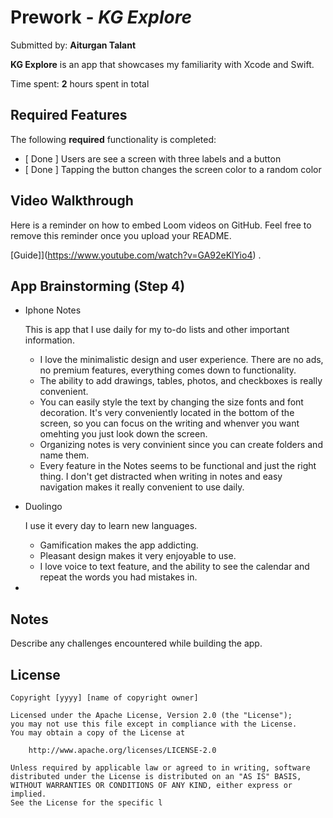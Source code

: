# Prework - *KG Explore*

Submitted by: **Aiturgan Talant**

**KG Explore** is an app that showcases my familiarity with Xcode and Swift.

Time spent: **2** hours spent in total

## Required Features

The following **required** functionality is completed:

- [ Done ] Users are see a screen with three labels and a button
- [ Done ] Tapping the button changes the screen color to a random color
 
## Video Walkthrough

Here is a reminder on how to embed Loom videos on GitHub. Feel free to remove this reminder once you upload your README. 

[Guide]](https://www.youtube.com/watch?v=GA92eKlYio4) .

## App Brainstorming (Step 4)

- Iphone Notes

  This is app that I use daily for my to-do lists and other important information.
    - I love the minimalistic design and user experience. There are no ads, no premium features, everything comes down to functionality.
    - The ability to add drawings, tables, photos, and checkboxes is really convenient.
    - You can easily style the text by changing the size fonts and font decoration. It's very conveniently located in the bottom of the screen, so you can focus on the writing and whenver you want omehting you just look down the screen.
    - Organizing notes is very convinient since you can create folders and name them.
    - Every feature in the Notes seems to be functional and just the right thing. I don't get distracted when writing in notes and easy navigation makes it really convenient to use daily.

- Duolingo

  I use it every day to learn new languages.
  - Gamification makes the app addicting.
  - Pleasant design makes it very enjoyable to use.
  - I love voice to text feature, and the ability to see the calendar and repeat the words you had mistakes in. 

 - 

## Notes

Describe any challenges encountered while building the app.

## License

    Copyright [yyyy] [name of copyright owner]

    Licensed under the Apache License, Version 2.0 (the "License");
    you may not use this file except in compliance with the License.
    You may obtain a copy of the License at

        http://www.apache.org/licenses/LICENSE-2.0

    Unless required by applicable law or agreed to in writing, software
    distributed under the License is distributed on an "AS IS" BASIS,
    WITHOUT WARRANTIES OR CONDITIONS OF ANY KIND, either express or implied.
    See the License for the specific l
